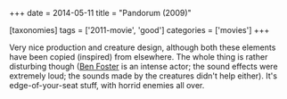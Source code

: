 +++
date = 2014-05-11
title = "Pandorum (2009)"

[taxonomies]
tags = ['2011-movie', 'good']
categories = ['movies']
+++

Very nice production and creature design, although both these elements
have been copied (inspired) from elsewhere. The whole thing is rather
disturbing though ([Ben Foster] is an intense actor; the sound effects
were extremely loud; the sounds made by the creatures didn't help
either). It's edge-of-your-seat stuff, with horrid enemies all over.

  [Ben Foster]: http://en.wikipedia.org/wiki/Ben_Foster
